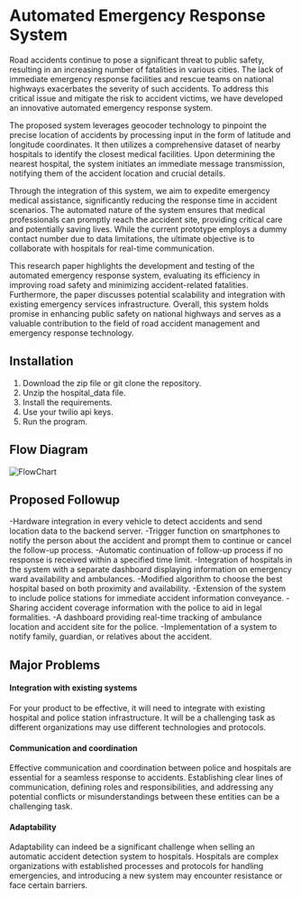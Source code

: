 # Automated Emergency Response System

Road accidents continue to pose a significant threat to public safety, resulting in an increasing number of fatalities in various cities. The lack of immediate emergency response facilities and rescue teams on national highways exacerbates the severity of such accidents. To address this critical issue and mitigate the risk to accident victims, we have developed an innovative automated emergency response system.

The proposed system leverages geocoder technology to pinpoint the precise location of accidents by processing input in the form of latitude and longitude coordinates. It then utilizes a comprehensive dataset of nearby hospitals to identify the closest medical facilities. Upon determining the nearest hospital, the system initiates an immediate message transmission, notifying them of the accident location and crucial details.

Through the integration of this system, we aim to expedite emergency medical assistance, significantly reducing the response time in accident scenarios. The automated nature of the system ensures that medical professionals can promptly reach the accident site, providing critical care and potentially saving lives. While the current prototype employs a dummy contact number due to data limitations, the ultimate objective is to collaborate with hospitals for real-time communication.

This research paper highlights the development and testing of the automated emergency response system, evaluating its efficiency in improving road safety and minimizing accident-related fatalities. Furthermore, the paper discusses potential scalability and integration with existing emergency services infrastructure. Overall, this system holds promise in enhancing public safety on national highways and serves as a valuable contribution to the field of road accident management and emergency response technology.

## Installation

1. Download the zip file or git clone the repository.
2. Unzip the hospital_data file.
3. Install the requirements.
4. Use your twilio api keys.
5. Run the program.

## Flow Diagram

![FlowChart](https://github.com/vivekkumar7089/Automatic-Accident-Detection/assets/60113444/9fc9064e-eb62-4bf6-8d0c-5491d5867a22)


## Proposed Followup

-Hardware integration in every vehicle to detect accidents and send location data to the backend server.
-Trigger function on smartphones to notify the person about the accident and prompt them to continue or cancel the follow-up process.
-Automatic continuation of follow-up process if no response is received within a specified time limit.
-Integration of hospitals in the system with a separate dashboard displaying information on emergency ward availability and ambulances.
-Modified algorithm to choose the best hospital based on both proximity and availability.
-Extension of the system to include police stations for immediate accident information conveyance.
-Sharing accident coverage information with the police to aid in legal formalities.
-A dashboard providing real-time tracking of ambulance location and accident site for the police.
-Implementation of a system to notify family, guardian, or relatives about the accident.

## Major Problems

#### Integration with existing systems
For your product to be effective, it will need to integrate with existing hospital and police station infrastructure. It will be a challenging task as different organizations may use different technologies and protocols.

#### Communication and coordination
Effective communication and coordination between police and hospitals are essential for a seamless response to accidents. Establishing clear lines of communication, defining roles and responsibilities, and addressing any potential conflicts or misunderstandings between these entities can be a challenging task.

#### Adaptability 
Adaptability can indeed be a significant challenge when selling an automatic accident detection system to hospitals. Hospitals are complex organizations with established processes and protocols for handling emergencies, and introducing a new system may encounter resistance or face certain barriers.
  
